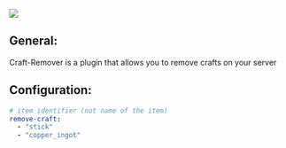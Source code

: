 <a href="https://poggit.pmmp.io/p/Craft-Remover"><img src="https://poggit.pmmp.io/shield.dl/Craft-Remover"></a>

## General:
Craft-Remover is a plugin that allows you to remove crafts on your server

## Configuration:
```yaml
# item identifier (not name of the item)
remove-craft:
  - "stick"
  - "copper_ingot"
```
